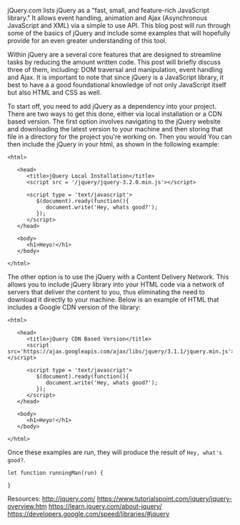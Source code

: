 
jQuery.com lists jQuery as a "fast, small, and feature-rich JavaScript library." It allows event handling, animation and Ajax (Asynchronous JavaScript and XML) via a simple to use API.  This blog post will run through some of the basics of jQuery and include  some examples that will hopefully provide for an even greater understanding of this tool.

Within jQuery are a several core features that are designed to streamline tasks by reducing the amount written code. This post will briefly discuss three of them, including: DOM traversal and manipulation, event handling and Ajax. It is important to note that since jQuery is a JavaScript library, it best to have a a good foundational knowledge of not only JavaScript itself but also HTML and CSS as well.

To start  off, you need to add jQuery as a dependency into your project. There are two ways to get this done, either via local installation or a CDN based version. The first option involves navigating to the jQuery website and downloading the latest version to your machine and then storing that file in a directory for the project you're working on. Then you would  You can then include the jQuery in your html, as shown in the following example:

```
<html>

   <head>
      <title>jQuery Local Installation</title>
      <script src = '/jquery/jquery-3.2.0.min.js'></script>

      <script type = 'text/javascript'>
         $(document).ready(function(){
            document.write('Hey, whats good?');
         });
      </script>		
   </head>

   <body>
      <h1>Heyo!</h1>
   </body>

</html>
```
The other option is to use the jQuery with a Content Delivery Network. This allows you to include jQuery library into your HTML code via a network of servers that deliver the content to you, thus eliminating the need to download it directly to your machine. Below is an example of HTML that includes a Google CDN version of the library:

```
<html>

   <head>
      <title>jQuery CDN Based Version</title>
      <script src='https://ajax.googleapis.com/ajax/libs/jquery/3.1.1/jquery.min.js'></script>

      <script type = 'text/javascript'>
         $(document).ready(function(){
            document.write('Hey, whats good?');
         });
      </script>
   </head>

   <body>
      <h1>Heyo!</h1>
   </body>

</html>

```
Once these examples are run, they will produce the result of `Hey, what's good?`.



```
let function runningMan(run) {

}
```

Resources:
http://jquery.com/
https://www.tutorialspoint.com/jquery/jquery-overview.htm
https://learn.jquery.com/about-jquery/
https://developers.google.com/speed/libraries/#jquery
